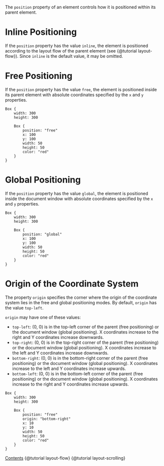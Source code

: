 The `position` property of an element controls how it is positioned within its
parent element.

# Inline Positioning

If the `position` property has the value `inline`, the element is positioned
according to the layout flow of the parent element (see {@tutorial layout-flow}).
Since `inline` is the default value, it may be omitted.

# Free Positioning

If the `position` property has the value `free`, the element is positioned
inside its parent element with absolute coordinates specified by the `x` and
`y` properties.

```
Box {
    width: 300
    height: 300

    Box {
        position: "free"
        x: 100
        y: 100
        width: 50
        height: 50
        color: "red"
    }
}
```

# Global Positioning

If the `position` property has the value `global`, the element is positioned
inside the document window with absolute coordinates specified by the `x` and
`y` properties.

```
Box {
    width: 300
    height: 300

    Box {
        position: "global"
        x: 100
        y: 100
        width: 50
        height: 50
        color: "red"
    }
}
```

# Origin of the Coordinate System

The property `origin` specifies the corner where the origin of the coordinate
system lies in the free and global positioning modes. By default, `origin` has
the value `top-left`.

`origin` may have one of these values:
* `top-left`: (0, 0) is in the top-left corner of the parent (free positioning)
  or the document window (global positioning).
  X coordinates increase to the right and Y coordinates increase downwards.
* `top-right`: (0, 0) is in the top-right corner of the parent (free positioning)
  or the document window (global positioning).
  X coordinates increase to the left and Y coordinates increase downwards.
* `bottom-right`: (0, 0) is in the bottom-right corner of the parent (free positioning)
  or the document window (global positioning).
  X coordinates increase to the left and Y coordinates increase upwards.
* `bottom-left`: (0, 0) is in the bottom-left corner of the parent (free positioning)
  or the document window (global positioning).
  X coordinates increase to the right and Y coordinates increase upwards.

```
Box {
    width: 300
    height: 300

    Box {
        position: "free"
        origin: "bottom-right"
        x: 10
        y: 10
        width: 50
        height: 50
        color: "red"
    }
}
```

<div class="navstrip">
<span class="go-home"><a href="index.html">Contents</a></span>
<span class="go-previous">{@tutorial layout-flow}</span>
<span class="go-next">{@tutorial layout-scrolling}</span>
</div>
